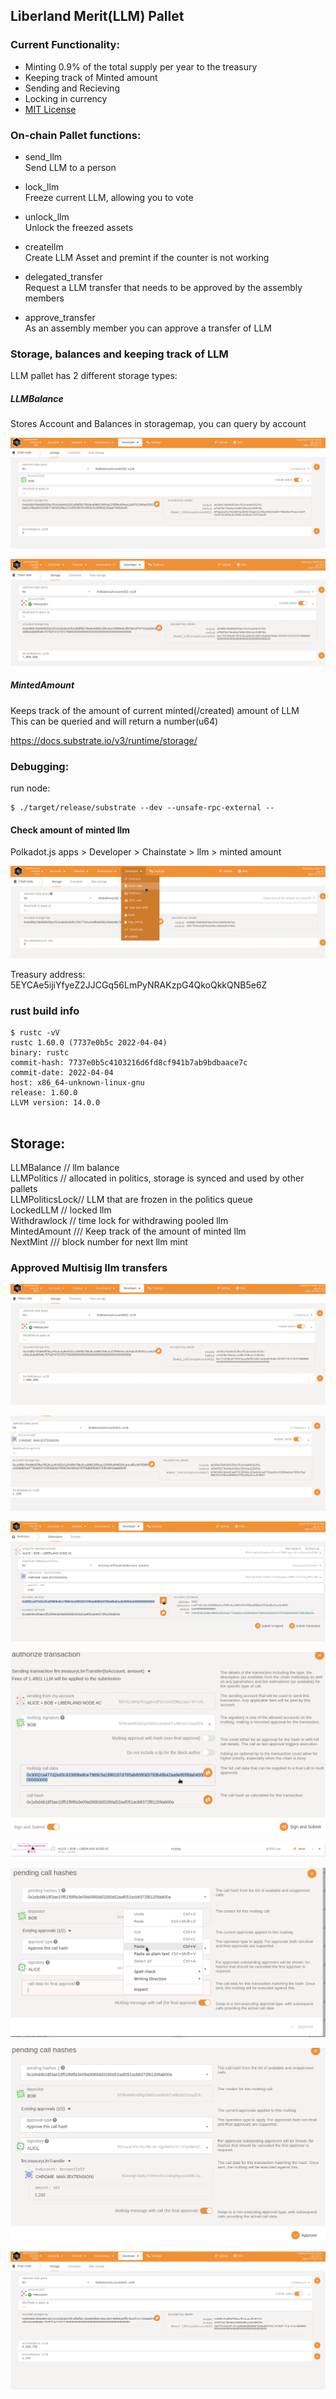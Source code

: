 ## Liberland Merit(LLM) Pallet


### Current Functionality:   
*  Minting 0.9% of the total supply per year to the treasury
*  Keeping track of Minted amount  
*  Sending and Recieving  
*  Locking in currency
*  [MIT License](https://mit-license.org/)   



### On-chain Pallet functions:   

*  send_llm   
Send LLM to a person

*  lock_llm        
Freeze current LLM, allowing you to vote        

*  unlock_llm         
Unlock the freezed assets       

*  createllm      
Create LLM Asset and premint if the counter is not working           

*  delegated_transfer         
Request a LLM transfer that needs to be approved by the assembly members              


*  approve_transfer          
As an assembly member you can approve a transfer of LLM         


### Storage, balances and keeping track of LLM      
LLM pallet has 2 different storage types:      

##### LLMBalance    
Stores Account and Balances in storagemap, you can query by account  

![Polkadot Js Query user account](account_query.png) 


![Polkadot Js Treasury](treasury_account.png)


##### MintedAmount    
Keeps track of the amount of current minted(/created) amount of LLM   
This can be queried and will return a number(u64)      



https://docs.substrate.io/v3/runtime/storage/    


### Debugging: 

run node: 

```shell
$ ./target/release/substrate --dev --unsafe-rpc-external --
```

#### Check amount of minted llm
Polkadot.js apps > Developer > Chainstate > llm > minted amount

![Polkadot Js](minted_amount_query.png)  



Treasury address:
5EYCAe5ijiYfyeZ2JJCGq56LmPyNRAKzpG4QkoQkkQNB5e6Z



### rust build info
```shell
$ rustc -vV
rustc 1.60.0 (7737e0b5c 2022-04-04)
binary: rustc
commit-hash: 7737e0b5c4103216d6fd8cf941b7ab9bdbaace7c
commit-date: 2022-04-04
host: x86_64-unknown-linux-gnu
release: 1.60.0
LLVM version: 14.0.0


```


## Storage:

LLMBalance // llm balance    
LLMPolitics // allocated in politics, storage is synced and used by other pallets      
LLMPoliticsLock// LLM that are frozen in the politics queue        
LockedLLM // locked llm      
Withdrawlock // time lock for withdrawing pooled llm	 
MintedAmount /// Keep track of the amount of minted llm   
NextMint /// block number for next llm mint    





### Approved Multisig llm transfers



![Polkadot Js Treasury](treasury_account_query.png)

![Polkadot Js Treasury](check_multisig.png)


![Polkadot Js Treasury](treasuryllm_transfer_with_multisig.png)

![Polkadot Js Treasury](multisig_send_tx.png)

![Polkadot Js Treasury](pending_multisig.png)

![Polkadot Js Treasury](approve_multisig.png)

![Polkadot Js Treasury](pasted_multisig_approved_data.png)

![Polkadot Js Treasury](after_multisig.png)


